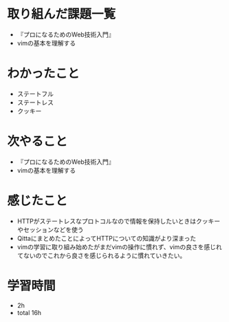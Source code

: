 # 取り組んだ課題一覧
- 『プロになるためのWeb技術入門』
- vimの基本を理解する

# わかったこと
- ステートフル
- ステートレス
- クッキー

# 次やること
- 『プロになるためのWeb技術入門』
- vimの基本を理解する

# 感じたこと
- HTTPがステートレスなプロトコルなので情報を保持したいときはクッキーやセッションなどを使う
- QittaにまとめたことによってHTTPについての知識がより深まった
- vimの学習に取り組み始めたがまだvimの操作に慣れず、vimの良さを感じれてないのでこれから良さを感じられるように慣れていきたい。

# 学習時間
- 2h
- total 16h


